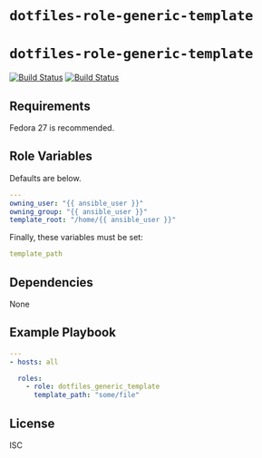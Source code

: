 # `dotfiles-role-generic-template`
# `dotfiles-role-generic-template`

[![Build Status](https://travis-ci.org/thecjharries/dotfiles-role-generic-template.svg?branch=master)](https://travis-ci.org/thecjharries/dotfiles-role-generic-template)
[![Build Status](https://travis-ci.org/thecjharries/dotfiles-role-generic-template.svg?branch=master)](https://travis-ci.org/thecjharries/dotfiles-role-generic-template)

## Requirements

Fedora 27 is recommended.

## Role Variables

Defaults are below.

```yml
---
owning_user: "{{ ansible_user }}"
owning_group: "{{ ansible_user }}"
template_root: "/home/{{ ansible_user }}"
```

Finally, these variables must be set:

```yml
template_path
```

## Dependencies

None

## Example Playbook

```yml
---
- hosts: all

  roles:
    - role: dotfiles_generic_template
      template_path: "some/file"
```

## License

ISC
